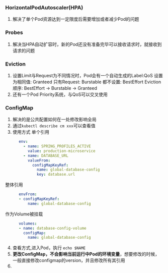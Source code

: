 ### HorizontalPodAutoscaler(HPA)
1. 解决了单个Pod资源达到一定限度后需要增加或者减少Pod的问题

### Probes
1. 解决当HPA自动扩容时，新的Pod还没有准备完毕可以接收请求时，就接收到请求的问题

### Eviction
1. 设置Limit与Request为不同情况时，Pod会有一个自动生成的Label:QoS
    设置为相同值: Granteed
    只有Request: Burstable
    都不设置: BestEffort
    Eviction顺序: BestEffort -> Burstable -> Granteed
2. 还有一个Pod Priority系统，与QoS可以交叉使用

### ConfigMap
1. 解决的是公共配置如何在一处修改影响全局
2. 通过`kubectl describe cm xxx`可以查看值
3. 使用方式
单个引用
```yaml
      env:
        - name: SPRING_PROFILES_ACTIVE
          value: production-microservice
        - name: DATABASE_URL
          valueFrom:
            configMapKeyRef:
              name: global-database-config
              key: database.url
```
整体引用
```yaml
      envFrom:
      - configMapKeyRef:
          name: global-database-config      
```
作为Volume被挂载
```yaml
      volumes:
      - name: database-config-volume
        configMap:
          name: global-database-config     
```
4. 查看方式,进入Pod，执行 `echo $NAME`
5. **更改ConfigMap，不会影响当前运行中Pod的环境变量**，想要修改的时候，一般直接修改configmap的version，并且修改所有其引用
6. 
